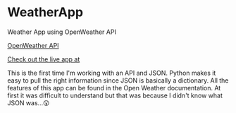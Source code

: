 # WeatherApp
Weather App using OpenWeather API

[OpenWeather API](https://openweathermap.org)

[Check out the live app at](https://sn-weather.herokuapp.com)

This is the first time I'm working with an API and JSON. Python makes it easy to pull the right information since JSON is basically a dictionary. All the features of this app can be found in the Open Weather documentation. At first it was difficult to understand but that was because I didn't know what JSON was...😲
